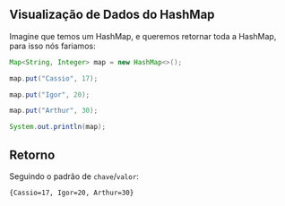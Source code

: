 ## Visualização de Dados do HashMap

Imagine que temos um HashMap, e queremos retornar toda a HashMap, para isso nós fariamos:

```java
Map<String, Integer> map = new HashMap<>();

map.put("Cassio", 17);

map.put("Igor", 20);

map.put("Arthur", 30);

System.out.println(map);
```

## Retorno
Seguindo o padrão de `chave`/`valor`:
```
{Cassio=17, Igor=20, Arthur=30}
```